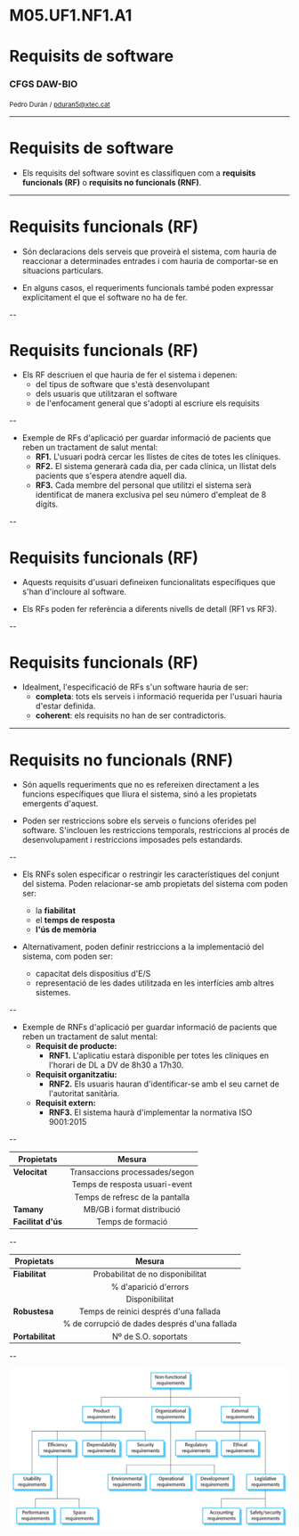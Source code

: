 <!-- .slide: class="intro" -->
# M05.UF1.NF1.A1
# Requisits de software 
### CFGS DAW-BIO
<small>Pedro Durán / <pduran5@xtec.cat></small>

---

# Requisits de software

- Els requisits del software sovint es classifiquen com a **requisits funcionals (RF)** o **requisits no funcionals (RNF)**.

---

# Requisits funcionals (RF)

- Són declaracions dels serveis que proveirà el sistema, com hauria de reaccionar a determinades entrades i com hauria de comportar-se en situacions particulars.

- En alguns casos, el requeriments funcionals també poden expressar explícitament el que el software no ha de fer.

--

# Requisits funcionals (RF)

- Els RF descriuen el que hauria de fer el sistema i depenen:
    - del tipus de software que s'està desenvolupant
    - dels usuaris que utilitzaran el software
    - de l'enfocament general que s'adopti al escriure els requisits

--

- Exemple de RFs d'aplicació per guardar informació de pacients que reben un tractament de salut mental:
    - **RF1.** L'usuari podrà cercar les llistes de cites de totes les clíniques.
    - **RF2.** El sistema generarà cada dia, per cada clínica, un llistat dels pacients que s'espera atendre aquell dia.
    - **RF3.** Cada membre del personal que utilitzi el sistema serà identificat de manera exclusiva pel seu número d'empleat de 8 dígits.

--

# Requisits funcionals (RF)

- Aquests requisits d'usuari defineixen funcionalitats específiques que s'han d'incloure al software.

- Els RFs poden fer referència a diferents nivells de detall (RF1 vs RF3).

--

# Requisits funcionals (RF)

- Idealment, l'especificació de RFs s'un software hauria de ser:
    - **completa**: tots els serveis i informació requerida per l'usuari hauria d'estar definida.
    - **coherent**: els requisits no han de ser contradictoris.

---

# Requisits no funcionals (RNF)

- Són aquells requeriments que no es refereixen directament a les funcions específiques que lliura el sistema, sinó a les propietats emergents d'aquest.

- Poden ser restriccions sobre els serveis o funcions oferides pel software. S'inclouen les restriccions temporals, restriccions al procés de desenvolupament i restriccions imposades pels estandards.

--

- Els RNFs solen especificar o restringir les característiques del conjunt del sistema. Poden relacionar-se amb propietats del sistema com poden ser:
    - la **fiabilitat**
    - el **temps de resposta**
    - **l'ús de memòria**

- Alternativament, poden definir restriccions a la implementació del sistema, com poden ser:
    - capacitat dels dispositius d'E/S
    - representació de les dades utilitzada en les interfícies amb altres sistemes.

--

- Exemple de RNFs d'aplicació per guardar informació de pacients que reben un tractament de salut mental:
    - **Requisit de producte:**
        - **RNF1.** L'aplicatiu estarà disponible per totes les clíniques en l'horari de DL a DV de 8h30 a 17h30.
    - **Requisit organitzatiu:**
        - **RNF2.** Els usuaris hauran d'identificar-se amb el seu carnet de l'autoritat sanitària.
    - **Requisit extern:**
        - **RNF3.** El sistema haurà d'implementar la normativa ISO 9001:2015

--

| Propietats | Mesura |
| - |:-:|
| **Velocitat** | Transaccions processades/segon |
|| Temps de resposta usuari-event |
|| Temps de refresc de la pantalla |
| **Tamany** | MB/GB i format distribució |
| **Facilitat d'ús** | Temps de formació |

--

| Propietats | Mesura |
| - |:-:|
| **Fiabilitat** | Probabilitat de no disponibilitat |
|| % d'aparició d'errors |
|| Disponibilitat |
| **Robustesa** | Temps de reinici després d'una fallada |
|| % de corrupció de dades després d'una fallada |
| **Portabilitat** | Nº de S.O. soportats |

--

<img src="/img/RNFs.png" />